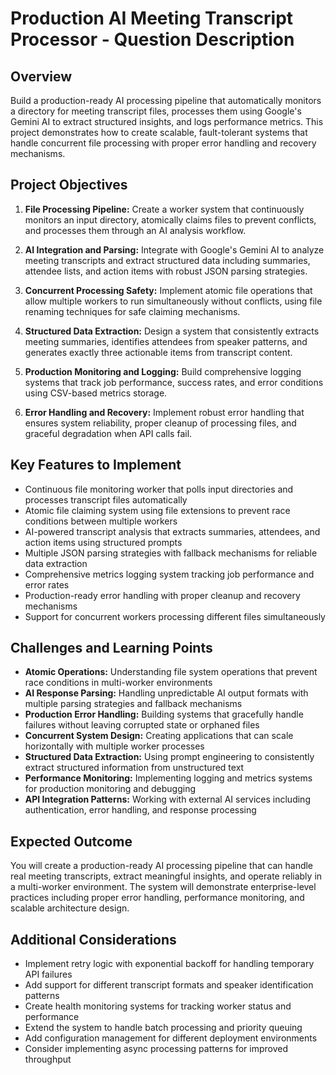 # Production AI Meeting Transcript Processor - Question Description

## Overview

Build a production-ready AI processing pipeline that automatically monitors a directory for meeting transcript files, processes them using Google's Gemini AI to extract structured insights, and logs performance metrics. This project demonstrates how to create scalable, fault-tolerant systems that handle concurrent file processing with proper error handling and recovery mechanisms.

## Project Objectives

1. **File Processing Pipeline:** Create a worker system that continuously monitors an input directory, atomically claims files to prevent conflicts, and processes them through an AI analysis workflow.

2. **AI Integration and Parsing:** Integrate with Google's Gemini AI to analyze meeting transcripts and extract structured data including summaries, attendee lists, and action items with robust JSON parsing strategies.

3. **Concurrent Processing Safety:** Implement atomic file operations that allow multiple workers to run simultaneously without conflicts, using file renaming techniques for safe claiming mechanisms.

4. **Structured Data Extraction:** Design a system that consistently extracts meeting summaries, identifies attendees from speaker patterns, and generates exactly three actionable items from transcript content.

5. **Production Monitoring and Logging:** Build comprehensive logging systems that track job performance, success rates, and error conditions using CSV-based metrics storage.

6. **Error Handling and Recovery:** Implement robust error handling that ensures system reliability, proper cleanup of processing files, and graceful degradation when API calls fail.

## Key Features to Implement

- Continuous file monitoring worker that polls input directories and processes transcript files automatically
- Atomic file claiming system using file extensions to prevent race conditions between multiple workers
- AI-powered transcript analysis that extracts summaries, attendees, and action items using structured prompts
- Multiple JSON parsing strategies with fallback mechanisms for reliable data extraction
- Comprehensive metrics logging system tracking job performance and error rates
- Production-ready error handling with proper cleanup and recovery mechanisms
- Support for concurrent workers processing different files simultaneously

## Challenges and Learning Points

- **Atomic Operations:** Understanding file system operations that prevent race conditions in multi-worker environments
- **AI Response Parsing:** Handling unpredictable AI output formats with multiple parsing strategies and fallback mechanisms
- **Production Error Handling:** Building systems that gracefully handle failures without leaving corrupted state or orphaned files
- **Concurrent System Design:** Creating applications that can scale horizontally with multiple worker processes
- **Structured Data Extraction:** Using prompt engineering to consistently extract structured information from unstructured text
- **Performance Monitoring:** Implementing logging and metrics systems for production monitoring and debugging
- **API Integration Patterns:** Working with external AI services including authentication, error handling, and response processing

## Expected Outcome

You will create a production-ready AI processing pipeline that can handle real meeting transcripts, extract meaningful insights, and operate reliably in a multi-worker environment. The system will demonstrate enterprise-level practices including proper error handling, performance monitoring, and scalable architecture design.

## Additional Considerations

- Implement retry logic with exponential backoff for handling temporary API failures
- Add support for different transcript formats and speaker identification patterns
- Create health monitoring systems for tracking worker status and performance
- Extend the system to handle batch processing and priority queuing
- Add configuration management for different deployment environments
- Consider implementing async processing patterns for improved throughput